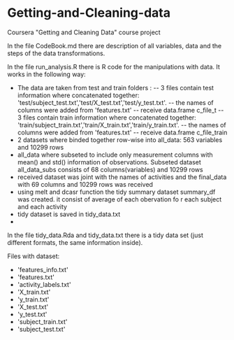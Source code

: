 Getting-and-Cleaning-data
=========================

Coursera "Getting and Cleaning Data" course project

In the file CodeBook.md there are description of all variables, data and the steps of the data transformations.

In the file run_analysis.R there is R code for the manipulations with data. It works in the following way:
- The data are taken from test and train folders :
 -- 3 files contain test information where concatenated together:     'test/subject_test.txt','test/X_test.txt','test/y_test.txt'.
 -- the names of columns were added from 'features.txt'
 -- receive data.frame c_file_t
 -- 3 files contain train information where concatenated together: 'train/subject_train.txt','train/X_train.txt','train/y_train.txt'.
 -- the names of columns were added from 'features.txt'
 -- receive data.frame c_file_train
 - 2 datasets where binded together row-wise into all_data: 563 variables and 10299 rows
 - all_data where subseted to include only measurement columns with mean() and std() information of observations. Subseted dataset all_data_subs consists of 68 columns(variables) and 10299 rows
 - received dataset was joint with the names of activities and the final_data with 69 columns and 10299 rows was received
 - using melt and dcasr function the tidy summary dataset summary_df was created. it consist of average of each obervation fo r each subject and each activity
 - tidy dataset is saved in tidy_data.txt
 - 
In the file tidy_data.Rda and tidy_data.txt there is a tidy data set (just different formats, the same information inside).



Files with dataset:
- 'features_info.txt'
- 'features.txt'
- 'activity_labels.txt'
- 'X_train.txt'
- 'y_train.txt'
- 'X_test.txt'
- 'y_test.txt'
- 'subject_train.txt'
- 'subject_test.txt'
